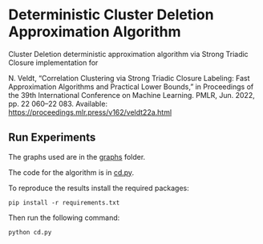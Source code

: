 # Deterministic Cluster Deletion Approximation Algorithm

Cluster Deletion deterministic approximation algorithm via Strong Triadic Closure implementation for

N. Veldt, “Correlation Clustering via Strong Triadic Closure Labeling: Fast Approximation
Algorithms and Practical Lower Bounds,” in Proceedings of the 39th International
Conference on Machine Learning. PMLR, Jun. 2022, pp. 22 060–22 083. Available:
https://proceedings.mlr.press/v162/veldt22a.html


## Run Experiments

The graphs used are in the [graphs](graphs) folder. 

The code for the algorithm is in [cd.py](cd.py).

To reproduce the results install the required packages:

```
pip install -r requirements.txt
```

Then run the following command:

```
python cd.py
```
